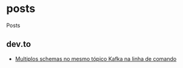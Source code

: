 # posts
Posts

## dev.to
- [Multiplos schemas no mesmo tópico Kafka na linha de comando](https://dev.to/adrianoavelino/multiplos-schemas-no-mesmo-topico-kafka-na-linha-de-comando-1o0h)
